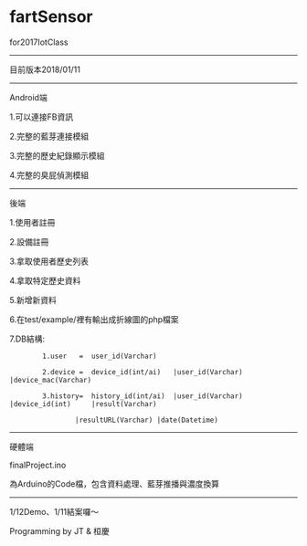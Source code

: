 # fartSensor
for2017IotClass

----------

目前版本2018/01/11

----------

Android端

1.可以連接FB資訊

2.完整的藍芽連接模組

3.完整的歷史紀錄顯示模組

4.完整的臭屁偵測模組

----------

後端

1.使用者註冊

2.設備註冊

3.拿取使用者歷史列表

4.拿取特定歷史資料

5.新增新資料

6.在test/example/裡有輸出成折線圖的php檔案

7.DB結構:

			1.user	 = 	user_id(Varchar)
			
			2.device = 	device_id(int/ai)	|user_id(Varchar)	|device_mac(Varchar)
			
			3.history=	history_id(int/ai)	|user_id(Varchar)	|device_id(int)		|result(Varchar)
			
					|resultURL(Varchar)	|date(Datetime)
					
----------

硬體端

finalProject.ino

為Arduino的Code檔，包含資料處理、藍芽推播與濃度換算

----------

1/12Demo、1/11結案囉～

Programming by JT & 桓慶
